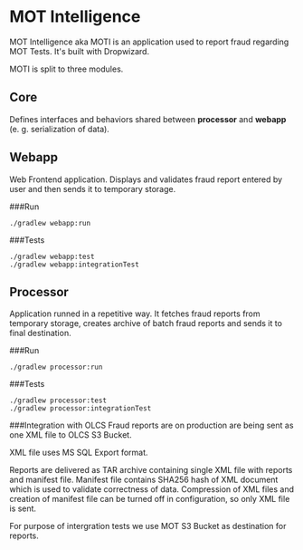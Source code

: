 # MOT Intelligence

MOT Intelligence aka MOTI is an application used to report fraud regarding MOT Tests. It's built with Dropwizard.

MOTI is split to three modules.

## Core
Defines interfaces and behaviors shared between **processor** and **webapp** (e. g. serialization of data).

## Webapp
Web Frontend application. Displays and validates fraud report entered by user and then sends it to temporary storage.

###Run
```
./gradlew webapp:run
```

###Tests
```
./gradlew webapp:test
./gradlew webapp:integrationTest
```

## Processor
Application runned in a repetitive way. It fetches fraud reports from temporary storage, creates archive of batch fraud reports and sends it to final destination.

###Run
```
./gradlew processor:run
```

###Tests
```
./gradlew processor:test
./gradlew processor:integrationTest
```
###Integration with OLCS
Fraud reports are on production are being sent as one XML file to OLCS S3 Bucket.

XML file uses MS SQL Export format.

Reports are delivered as TAR archive containing single XML file with reports and manifest file. Manifest file contains SHA256 hash of XML document which is used to validate correctness of data. Compression of XML files and creation of manifest file can be turned off in configuration, so only XML file is sent.

For purpose of intergration tests we use MOT S3 Bucket as destination for reports.